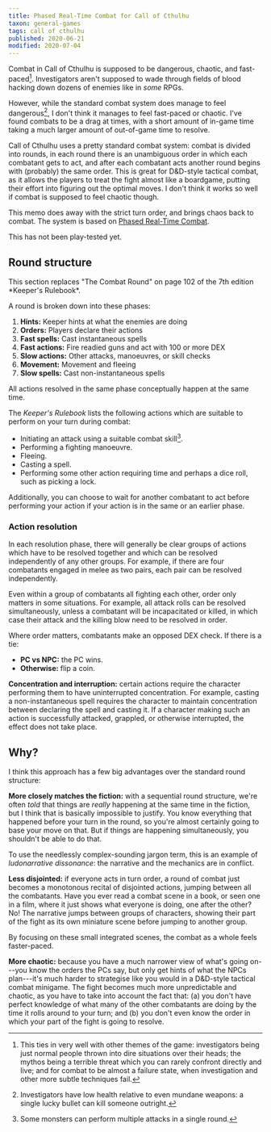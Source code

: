 ```yaml
---
title: Phased Real-Time Combat for Call of Cthulhu
taxon: general-games
tags: call of cthulhu
published: 2020-06-21
modified: 2020-07-04
---
```


Combat in Call of Cthulhu is supposed to be dangerous, chaotic, and
fast-paced[^themes].  Investigators aren't supposed to wade through
fields of blood hacking down dozens of enemies like in *some* RPGs.

[^themes]: This ties in very well with other themes of the game:
  investigators being just normal people thrown into dire situations
  over their heads; the mythos being a terrible threat which you can
  rarely confront directly and live; and for combat to be almost a
  failure state, when investigation and other more subtle techniques
  fail.

However, while the standard combat system does manage to feel
dangerous[^danger], I don't think it manages to feel fast-paced or
chaotic.  I've found combats to be a drag at times, with a short
amount of in-game time taking a much larger amount of out-of-game time
to resolve.

[^danger]: Investigators have low health relative to even mundane
  weapons: a single lucky bullet can kill someone outright.

Call of Cthulhu uses a pretty standard combat system: combat is
divided into rounds, in each round there is an unambiguous order in
which each combatant gets to act, and after each combatant acts
another round begins with (probably) the same order.  This is great
for D&D-style tactical combat, as it allows the players to treat the
fight almost like a boardgame, putting their effort into figuring out
the optimal moves.  I don't think it works so well if combat is
supposed to feel chaotic though.

This memo does away with the strict turn order, and brings chaos back
to combat.  The system is based on [Phased Real-Time Combat][].

This has not been play-tested yet.

[Phased Real-Time Combat]: https://spellsandsteel.blogspot.com/2018/10/phased-real-time-combat-solution-you.html


Round structure
---------------

<aside class="highlight">
This section replaces "The Combat Round" on page 102 of the 7th
edition *Keeper's Rulebook*.
</aside>

A round is broken down into these phases:

1. **Hints:** Keeper hints at what the enemies are doing
2. **Orders:** Players declare their actions
3. **Fast spells:** Cast instantaneous spells
4. **Fast actions:** Fire readied guns and act with 100 or more DEX
5. **Slow actions:** Other attacks, manoeuvres, or skill checks
6. **Movement:** Movement and fleeing
7. **Slow spells:** Cast non-instantaneous spells

All actions resolved in the same phase conceptually happen at the same
time.

The *Keeper's Rulebook* lists the following actions which are suitable
to perform on your turn during combat:

- Initiating an attack using a suitable combat skill[^multi_attack].
- Performing a fighting manoeuvre.
- Fleeing.
- Casting a spell.
- Performing some other action requiring time and perhaps a dice roll,
  such as picking a lock.

[^multi_attack]: Some monsters can perform multiple attacks in a
  single round.

Additionally, you can choose to wait for another combatant to act
before performing your action if your action is in the same or an
earlier phase.

### Action resolution

In each resolution phase, there will generally be clear groups of
actions which have to be resolved together and which can be resolved
independently of any other groups.  For example, if there are four
combatants engaged in melee as two pairs, each pair can be resolved
independently.

Even within a group of combatants all fighting each other, order only
matters in some situations.  For example, all attack rolls can be
resolved simultaneously, unless a combatant will be incapacitated or
killed, in which case their attack and the killing blow need to be
resolved in order.

Where order matters, combatants make an opposed DEX check.  If there
is a tie:

- **PC vs NPC:** the PC wins.
- **Otherwise:** flip a coin.

**Concentration and interruption:** certain actions require the
character performing them to have uninterrupted concentration.  For
example, casting a non-instantaneous spell requires the character to
maintain concentration between declaring the spell and casting it.  If
a character making such an action is successfully attacked, grappled,
or otherwise interrupted, the effect does not take place.


Why?
----

I think this approach has a few big advantages over the standard round
structure:

**More closely matches the fiction:** with a sequential round
structure, we're often *told* that things are *really* happening at
the same time in the fiction, but I think that is basically impossible
to justify.  You know everything that happened before your turn in the
round, so you're almost certainly going to base your move on that.
But if things are happening simultaneously, you shouldn't be able to
do that.

To use the needlessly complex-sounding jargon term, this is an example
of *ludonarrative dissonance*: the narrative and the mechanics are in
conflict.

**Less disjointed:** if everyone acts in turn order, a round of combat
just becomes a monotonous recital of disjointed actions, jumping
between all the combatants.  Have you ever read a combat scene in a
book, or seen one in a film, where it just shows what everyone is
doing, one after the other?  No!  The narrative jumps between groups
of characters, showing their part of the fight as its own miniature
scene before jumping to another group.

By focusing on these small integrated scenes, the combat as a whole
feels faster-paced.

**More chaotic:** because you have a much narrower view of what's
going on---you know the orders the PCs say, but only get hints of what
the NPCs plan---it's much harder to strategise like you would in a
D&D-style tactical combat minigame.  The fight becomes much more
unpredictable and chaotic, as you have to take into account the fact
that: (a) you don't have perfect knowledge of what many of the other
combatants are doing by the time it rolls around to your turn; and (b)
you don't even know the order in which your part of the fight is going
to resolve.
